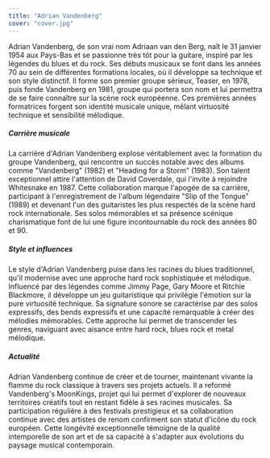 ```yaml
---
title: "Adrian Vandenberg"
cover: "cover.jpg"
---
```


Adrian Vandenberg, de son vrai nom Adriaan van den Berg, naît le 31 janvier 1954 aux Pays-Bas et se passionne très tôt
pour la guitare, inspiré par les légendes du blues et du rock. Ses débuts musicaux se font dans les années 70 au sein de
différentes formations locales, où il développe sa technique et son style distinctif. Il forme son premier groupe
sérieux, Teaser, en 1978, puis fonde Vandenberg en 1981, groupe qui portera son nom et lui permettra de se faire
connaître sur la scène rock européenne. Ces premières années formatrices forgent son identité musicale unique, mêlant
virtuosité technique et sensibilité mélodique.

##### Carrière musicale

La carrière d'Adrian Vandenberg explose véritablement avec la formation du groupe Vandenberg, qui rencontre un succès
notable avec des albums comme "Vandenberg" (1982) et "Heading for a Storm" (1983). Son talent exceptionnel attire
l'attention de David Coverdale, qui l'invite à rejoindre Whitesnake en 1987. Cette collaboration marque l'apogée de sa
carrière, participant à l'enregistrement de l'album légendaire "Slip of the Tongue" (1989) et devenant l'un des
guitaristes les plus respectés de la scène hard rock internationale. Ses solos mémorables et sa présence scénique
charismatique font de lui une figure incontournable du rock des années 80 et 90.

##### Style et influences

Le style d'Adrian Vandenberg puise dans les racines du blues traditionnel, qu'il modernise avec une approche hard rock
sophistiquée et mélodique. Influencé par des légendes comme Jimmy Page, Gary Moore et Ritchie Blackmore, il développe un
jeu guitaristique qui privilégie l'émotion sur la pure virtuosité technique. Sa signature sonore se caractérise par des
solos expressifs, des bends expressifs et une capacité remarquable à créer des mélodies mémorables. Cette approche lui
permet de transcender les genres, naviguant avec aisance entre hard rock, blues rock et metal mélodique.

##### Actualité

Adrian Vandenberg continue de créer et de tourner, maintenant vivante la flamme du rock classique à travers ses projets
actuels. Il a reformé Vandenberg's MoonKings, projet qui lui permet d'explorer de nouveaux territoires créatifs tout en
restant fidèle à ses racines musicales. Sa participation régulière à des festivals prestigieux et sa collaboration
continue avec des artistes de renom confirment son statut d'icône du rock européen. Cette longévité exceptionnelle
témoigne de la qualité intemporelle de son art et de sa capacité à s'adapter aux évolutions du paysage musical
contemporain.
